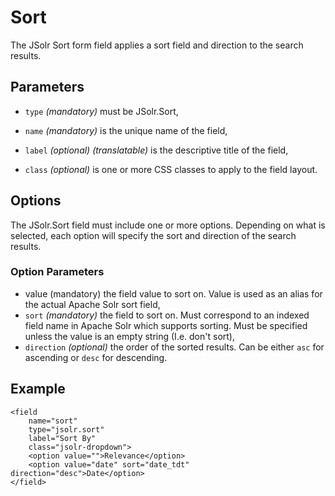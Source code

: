 # Sort

The JSolr Sort form field applies a sort field and direction to the search results.

## Parameters

* `type` _\(mandatory\)_ must be JSolr.Sort,

* `name` _\(mandatory\)_ is the unique name of the field,

* `label` _\(optional\)_ _\(translatable\)_ is the descriptive title of the field,

* `class` _\(optional\)_ is one or more CSS classes to apply to the field layout.


## Options

The JSolr.Sort field must include one or more options. Depending on what is selected, each option will specify the sort and direction of the search results.

### Option Parameters

* value \(mandatory\) the field value to sort on. Value is used as an alias for the actual Apache Solr sort field,
* `sort` _\(mandatory\)_ the field to sort on. Must correspond to an indexed field name in Apache Solr which supports sorting. Must be specified unless the value is an empty string \(I.e. don't sort\),
* `direction` _\(optional\)_ the order of the sorted results. Can be either `asc` for ascending or `desc` for descending.

## Example

```
<field
    name="sort"
    type="jsolr.sort"
    label="Sort By"
    class="jsolr-dropdown">
    <option value="">Relevance</option>
    <option value="date" sort="date_tdt" direction="desc">Date</option>
</field>
```



